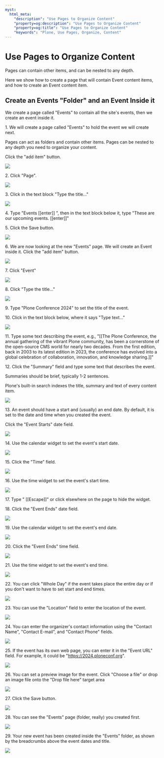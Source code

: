 ```yaml
---
myst:
  html_meta:
    "description": "Use Pages to Organize Content"
    "property=og:description": "Use Pages to Organize Content"
    "property=og:title": "Use Pages to Organize Content"
    "keywords": "Plone, Use Pages, Organize, Content"
---
```


# Use Pages to Organize Content

Pages can contain other items, and can be nested to any depth.

Here we show how to create a page that will contain Event content items, and how to create an Event content item.

## Create an Events "Folder" and an Event Inside it

[//]: # (#### [Made by T. Kim Nguyen with Scribe]&#40;https://scribehow.com/shared/Creating_an_Events_Folder_and_an_Event_Inside_it__Vjsj3yC3RweYYFOry7K61g&#41;)
We create a page called "Events" to contain all the site's events, then we create an event inside it.

1\. We will create a page called "Events" to hold the event we will create next.

Pages can act as folders and contain other items. Pages can be nested to any depth you need to organize your content.

Click the "add item" button.

![](https://ajeuwbhvhr.cloudimg.io/colony-recorder.s3.amazonaws.com/files/2024-11-16/8eb676b0-ebb4-4400-9625-b282f33a649a/ascreenshot.jpeg?tl_px=0,0&br_px=1719,961&force_format=jpeg&q=100&width=1120.0&wat=1&wat_opacity=0.7&wat_gravity=northwest&wat_url=https://colony-recorder.s3.us-west-1.amazonaws.com/images/watermarks/FB923C_standard.png&wat_pad=10,158)


2\. Click "Page".

![](https://ajeuwbhvhr.cloudimg.io/colony-recorder.s3.amazonaws.com/files/2024-11-16/fa1c307a-4c89-4704-b9cb-97eb704052bb/ascreenshot.jpeg?tl_px=0,163&br_px=1719,1124&force_format=jpeg&q=100&width=1120.0&wat=1&wat_opacity=0.7&wat_gravity=northwest&wat_url=https://colony-recorder.s3.us-west-1.amazonaws.com/images/watermarks/FB923C_standard.png&wat_pad=115,277)


3\. Click in the text block "Type the title…"

![](https://ajeuwbhvhr.cloudimg.io/colony-recorder.s3.amazonaws.com/files/2024-11-16/79e19470-45de-48c3-a16c-a1d0b194e927/ascreenshot.jpeg?tl_px=0,0&br_px=1719,961&force_format=jpeg&q=100&width=1120.0&wat=1&wat_opacity=0.7&wat_gravity=northwest&wat_url=https://colony-recorder.s3.us-west-1.amazonaws.com/images/watermarks/FB923C_standard.png&wat_pad=301,258)


4\. Type "Events [[enter]] ", then in the text block below it, type "These are our upcoming events. [[enter]]"


5\. Click the Save button.

![](https://ajeuwbhvhr.cloudimg.io/colony-recorder.s3.amazonaws.com/files/2024-11-16/1335f983-d422-42df-8574-ff1b91c19d0b/ascreenshot.jpeg?tl_px=0,0&br_px=1719,961&force_format=jpeg&q=100&width=1120.0&wat=1&wat_opacity=0.7&wat_gravity=northwest&wat_url=https://colony-recorder.s3.us-west-1.amazonaws.com/images/watermarks/FB923C_standard.png&wat_pad=27,13)


6\. We are now looking at the new "Events" page. We will create an Event inside it. Click the "add item" button.

![](https://ajeuwbhvhr.cloudimg.io/colony-recorder.s3.amazonaws.com/files/2024-11-16/8f4988d6-3c0e-4192-9e0e-0ab86189d1da/ascreenshot.jpeg?tl_px=0,0&br_px=1719,961&force_format=jpeg&q=100&width=1120.0&wat=1&wat_opacity=0.7&wat_gravity=northwest&wat_url=https://colony-recorder.s3.us-west-1.amazonaws.com/images/watermarks/FB923C_standard.png&wat_pad=10,158)


7\. Click "Event"

![](https://ajeuwbhvhr.cloudimg.io/colony-recorder.s3.amazonaws.com/files/2024-11-16/fa42f96e-5fe4-4c10-bd4e-c19fa0d3e589/ascreenshot.jpeg?tl_px=0,0&br_px=1719,961&force_format=jpeg&q=100&width=1120.0&wat=1&wat_opacity=0.7&wat_gravity=northwest&wat_url=https://colony-recorder.s3.us-west-1.amazonaws.com/images/watermarks/FB923C_standard.png&wat_pad=104,78)


8\. Click "Type the title…"

![](https://ajeuwbhvhr.cloudimg.io/colony-recorder.s3.amazonaws.com/files/2024-11-16/ddf6bacd-754e-45fd-95ed-79e196fc7180/ascreenshot.jpeg?tl_px=0,71&br_px=1719,1032&force_format=jpeg&q=100&width=1120.0&wat=1&wat_opacity=0.7&wat_gravity=northwest&wat_url=https://colony-recorder.s3.us-west-1.amazonaws.com/images/watermarks/FB923C_standard.png&wat_pad=340,277)


9\. Type "Plone Conference 2024" to set the title of the event.


10\. Click in the text block below, where it says "Type text…"

![](https://ajeuwbhvhr.cloudimg.io/colony-recorder.s3.amazonaws.com/files/2024-11-16/a9355984-9f31-4a13-b48c-04cc1fe112ab/ascreenshot.jpeg?tl_px=0,1334&br_px=1719,2296&force_format=jpeg&q=100&width=1120.0&wat=1&wat_opacity=0.7&wat_gravity=northwest&wat_url=https://colony-recorder.s3.us-west-1.amazonaws.com/images/watermarks/FB923C_standard.png&wat_pad=275,402)


11\. Type some text describing the event, e.g., "[[The Plone Conference, the annual gathering of the vibrant Plone community, has been a cornerstone of the open-source CMS world for nearly two decades. From the first edition, back in 2003 to its latest edition in 2023, the conference has evolved into a global celebration of collaboration, innovation, and knowledge sharing.]]"


12\. Click the "Summary" field and type some text that describes the event.

Summaries should be brief, typically 1-2 sentences.

Plone's built-in search indexes the title, summary and text of every content item.

![](https://ajeuwbhvhr.cloudimg.io/colony-recorder.s3.amazonaws.com/files/2024-11-16/97033ac8-cb6b-462e-b7ae-7ec8e8149956/ascreenshot.jpeg?tl_px=800,0&br_px=2520,961&force_format=jpeg&q=100&width=1120.0&wat=1&wat_opacity=0.7&wat_gravity=northwest&wat_url=https://colony-recorder.s3.us-west-1.amazonaws.com/images/watermarks/FB923C_standard.png&wat_pad=813,237)


13\. An event should have a start and (usually) an end date. By default, it is set to the date and time when you created the event.

Click the "Event Starts" date field.

![](https://ajeuwbhvhr.cloudimg.io/colony-recorder.s3.amazonaws.com/files/2024-11-16/4cb4f1b0-70ec-4c0f-90dc-d20730d9f288/ascreenshot.jpeg?tl_px=777,128&br_px=2497,1090&force_format=jpeg&q=100&width=1120.0&wat=1&wat_opacity=0.7&wat_gravity=northwest&wat_url=https://colony-recorder.s3.us-west-1.amazonaws.com/images/watermarks/FB923C_standard.png&wat_pad=819,311)


14\. Use the calendar widget to set the event's start date.

![](https://ajeuwbhvhr.cloudimg.io/colony-recorder.s3.amazonaws.com/files/2024-11-16/24a84d56-ab55-483e-b7b9-f601372dfbdf/ascreenshot.jpeg?tl_px=800,823&br_px=2520,1784&force_format=jpeg&q=100&width=1120.0&wat=1&wat_opacity=0.7&wat_gravity=northwest&wat_url=https://colony-recorder.s3.us-west-1.amazonaws.com/images/watermarks/FB923C_standard.png&wat_pad=736,276)


15\. Click the "Time" field.

![](https://ajeuwbhvhr.cloudimg.io/colony-recorder.s3.amazonaws.com/files/2024-11-16/d92fac0b-d3bf-4a43-b05b-8e1bb14d4a6b/ascreenshot.jpeg?tl_px=800,177&br_px=2520,1138&force_format=jpeg&q=100&width=1120.0&wat=1&wat_opacity=0.7&wat_gravity=northwest&wat_url=https://colony-recorder.s3.us-west-1.amazonaws.com/images/watermarks/FB923C_standard.png&wat_pad=919,277)


16\. Use the time widget to set the event's start time.

![](https://ajeuwbhvhr.cloudimg.io/colony-recorder.s3.amazonaws.com/files/2024-11-16/0f65da79-9029-40b6-86c0-9b398890a64c/ascreenshot.jpeg?tl_px=800,497&br_px=2520,1458&force_format=jpeg&q=100&width=1120.0&wat=1&wat_opacity=0.7&wat_gravity=northwest&wat_url=https://colony-recorder.s3.us-west-1.amazonaws.com/images/watermarks/FB923C_standard.png&wat_pad=806,277)


17\. Type " [[Escape]]" or click elsewhere on the page to hide the widget.


18\. Click the "Event Ends" date field.

![](https://ajeuwbhvhr.cloudimg.io/colony-recorder.s3.amazonaws.com/files/2024-11-16/5779bc0a-3667-4374-be4e-f3763cf77d54/ascreenshot.jpeg?tl_px=800,409&br_px=2520,1370&force_format=jpeg&q=100&width=1120.0&wat=1&wat_opacity=0.7&wat_gravity=northwest&wat_url=https://colony-recorder.s3.us-west-1.amazonaws.com/images/watermarks/FB923C_standard.png&wat_pad=781,277)


19\. Use the calendar widget to set the event's end date.

![](https://ajeuwbhvhr.cloudimg.io/colony-recorder.s3.amazonaws.com/files/2024-11-16/cf53893a-15ba-4115-a9d0-1caaf2978190/ascreenshot.jpeg?tl_px=800,579&br_px=2520,1540&force_format=jpeg&q=100&width=1120.0&wat=1&wat_opacity=0.7&wat_gravity=northwest&wat_url=https://colony-recorder.s3.us-west-1.amazonaws.com/images/watermarks/FB923C_standard.png&wat_pad=974,276)


20\. Click the "Event Ends" time field.

![](https://ajeuwbhvhr.cloudimg.io/colony-recorder.s3.amazonaws.com/files/2024-11-16/a25a6747-71f7-47c6-b64a-d3dcf005cf70/ascreenshot.jpeg?tl_px=800,409&br_px=2520,1370&force_format=jpeg&q=100&width=1120.0&wat=1&wat_opacity=0.7&wat_gravity=northwest&wat_url=https://colony-recorder.s3.us-west-1.amazonaws.com/images/watermarks/FB923C_standard.png&wat_pad=927,277)


21\. Use the time widget to set the event's end time.

![](https://ajeuwbhvhr.cloudimg.io/colony-recorder.s3.amazonaws.com/files/2024-11-16/76111078-98be-489a-949b-296639af7340/ascreenshot.jpeg?tl_px=800,817&br_px=2520,1778&force_format=jpeg&q=100&width=1120.0&wat=1&wat_opacity=0.7&wat_gravity=northwest&wat_url=https://colony-recorder.s3.us-west-1.amazonaws.com/images/watermarks/FB923C_standard.png&wat_pad=815,276)


22\. You can click "Whole Day" if the event takes place the entire day or if you don't want to have to set start and end times.

![](https://ajeuwbhvhr.cloudimg.io/colony-recorder.s3.amazonaws.com/files/2024-11-16/e1f64f9e-7ea4-4bd0-af0b-22f629b900db/ascreenshot.jpeg?tl_px=800,665&br_px=2520,1626&force_format=jpeg&q=100&width=1120.0&wat=1&wat_opacity=0.7&wat_gravity=northwest&wat_url=https://colony-recorder.s3.us-west-1.amazonaws.com/images/watermarks/FB923C_standard.png&wat_pad=645,276)


23\. You can use the "Location" field to enter the location of the event.

![](https://ajeuwbhvhr.cloudimg.io/colony-recorder.s3.amazonaws.com/files/2024-11-16/f74a9178-53ea-436d-b21b-309024e04a8f/ascreenshot.jpeg?tl_px=800,1279&br_px=2520,2240&force_format=jpeg&q=100&width=1120.0&wat=1&wat_opacity=0.7&wat_gravity=northwest&wat_url=https://colony-recorder.s3.us-west-1.amazonaws.com/images/watermarks/FB923C_standard.png&wat_pad=839,277)


24\. You can enter the organizer's contact information using the "Contact Name", "Contact E-mail", and "Contact Phone" fields.

![](https://ajeuwbhvhr.cloudimg.io/colony-recorder.s3.amazonaws.com/files/2024-11-16/cd25ab22-b151-4b5b-a09f-54b9ca319ded/ascreenshot.jpeg?tl_px=800,1279&br_px=2520,2240&force_format=jpeg&q=100&width=1120.0&wat=1&wat_opacity=0.7&wat_gravity=northwest&wat_url=https://colony-recorder.s3.us-west-1.amazonaws.com/images/watermarks/FB923C_standard.png&wat_pad=820,277)


25\. If the event has its own web page, you can enter it in the "Event URL" field. For example, it could be "<https://2024.ploneconf.org>".

![](https://ajeuwbhvhr.cloudimg.io/colony-recorder.s3.amazonaws.com/files/2024-11-16/36e197e8-365e-46d9-9320-ddf7eb8fb4b9/ascreenshot.jpeg?tl_px=800,767&br_px=2520,1728&force_format=jpeg&q=100&width=1120.0&wat=1&wat_opacity=0.7&wat_gravity=northwest&wat_url=https://colony-recorder.s3.us-west-1.amazonaws.com/images/watermarks/FB923C_standard.png&wat_pad=880,276)


26\. You can set a preview image for the event. Click "Choose a file" or drop an image file onto the "Drop file here" target area

![](https://ajeuwbhvhr.cloudimg.io/colony-recorder.s3.amazonaws.com/files/2024-11-16/817164ee-82f8-4176-9a76-f5c9d4878440/ascreenshot.jpeg?tl_px=800,1271&br_px=2520,2232&force_format=jpeg&q=100&width=1120.0&wat=1&wat_opacity=0.7&wat_gravity=northwest&wat_url=https://colony-recorder.s3.us-west-1.amazonaws.com/images/watermarks/FB923C_standard.png&wat_pad=901,277)


27\. Click the Save button.

![](https://ajeuwbhvhr.cloudimg.io/colony-recorder.s3.amazonaws.com/files/2024-11-16/dd215863-0bb2-41c3-b285-8b0388d42175/ascreenshot.jpeg?tl_px=0,0&br_px=1719,961&force_format=jpeg&q=100&width=1120.0&wat=1&wat_opacity=0.7&wat_gravity=northwest&wat_url=https://colony-recorder.s3.us-west-1.amazonaws.com/images/watermarks/FB923C_standard.png&wat_pad=13,17)


28\. You can see the "Events" page (folder, really) you created first.

![](https://ajeuwbhvhr.cloudimg.io/colony-recorder.s3.amazonaws.com/files/2024-11-16/830b8d23-8db4-496e-a040-ff3e104df480/ascreenshot.jpeg?tl_px=800,0&br_px=2520,961&force_format=jpeg&q=100&width=1120.0&wat=1&wat_opacity=0.7&wat_gravity=northwest&wat_url=https://colony-recorder.s3.us-west-1.amazonaws.com/images/watermarks/FB923C_standard.png&wat_pad=620,83)


29\. Your new event has been created inside the "Events" folder, as shown by the breadcrumbs above the event dates and title.

![](https://ajeuwbhvhr.cloudimg.io/colony-recorder.s3.amazonaws.com/files/2024-11-16/ca89003c-c632-45e9-8281-02358702eec9/ascreenshot.jpeg?tl_px=0,253&br_px=1719,1214&force_format=jpeg&q=100&width=1120.0&wat=1&wat_opacity=0.7&wat_gravity=northwest&wat_url=https://colony-recorder.s3.us-west-1.amazonaws.com/images/watermarks/FB923C_standard.png&wat_pad=212,277)

[//]: # (#### [Made with Scribe]&#40;https://scribehow.com/shared/Creating_an_Events_Folder_and_an_Event_Inside_it__Vjsj3yC3RweYYFOry7K61g&#41;)


